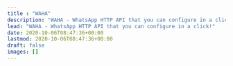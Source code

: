 ```yaml
---
title : "WAHA"
description: "WAHA - WhatsApp HTTP API that you can configure in a click!"
lead: "WAHA - WhatsApp HTTP API that you can configure in a click!"
date: 2020-10-06T08:47:36+00:00
lastmod: 2020-10-06T08:47:36+00:00
draft: false
images: []
---
```

